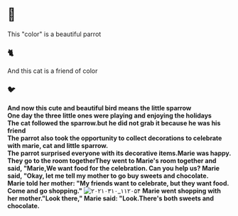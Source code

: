 # 🦜
This "color" is a beautiful parrot                                                                                      
### 🐈
And this cat is a friend of color                                                                                       
### 🐦
**And now this cute and beautiful bird means the little sparrow**                                                      
**One day the three little ones were playing and enjoying the holidays**                                               
**The cat followed the sparrow.but he did not grab it because he was his friend**                                       
**The parrot also took the opportunity to collect decorations to celebrate with marie, cat and little sparrow.**        
**The parrot surprised everyone with its decorative items.Marie was happy.**                                            
**They go to the room togetherThey went to Marie's room together and said, "Marie,We want food for the celebration. Can you help us? Marie said, "Okay, let me tell my mother to go buy sweets and chocolate.**                                 
**Marie told her mother: "My friends want to celebrate, but they want food. Come and go shopping."**
![۲۰۲۱۰۳۱۰_۱۱۲۰۵۴](https://user-images.githubusercontent.com/73178045/110625679-f5a10900-81b4-11eb-88b2-45636438473b.jpg)
**Marie went shopping with her mother."Look there," Marie said: "Look.There's both sweets and chocolate.**











